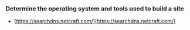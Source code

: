 ### Determine the operating system and tools used to build a site

* [https://searchdns.netcraft.com/](https://searchdns.netcraft.com/)

